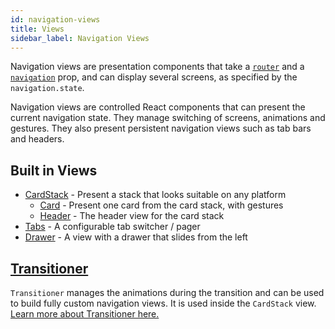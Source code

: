 ```yaml
---
id: navigation-views
title: Views
sidebar_label: Navigation Views
---
```


Navigation views are presentation components that take a [`router`](/docs/api/routers) and a [`navigation`](/docs/navigators/navigation-prop) prop, and can display several screens, as specified by the `navigation.state`.

Navigation views are controlled React components that can present the current navigation state. They manage switching of screens, animations and gestures. They also present persistent navigation views such as tab bars and headers.

## Built in Views

* [CardStack](https://github.com/react-community/react-navigation/blob/master/src/views/CardStack/CardStack.js) - Present a stack that looks suitable on any platform
  * [Card](https://github.com/react-community/react-navigation/blob/master/src/views/CardStack/Card.js) - Present one card from the card stack, with gestures
  * [Header](https://github.com/react-community/react-navigation/blob/master/src/views/Header/Header.js) - The header view for the card stack
* [Tabs](https://github.com/react-community/react-navigation/blob/master/src/views/TabView/TabView.js) - A configurable tab switcher / pager
* [Drawer](https://github.com/react-community/react-navigation/blob/master/src/views/Drawer/DrawerView.js) - A view with a drawer that slides from the left

## [Transitioner](/docs/views/transitioner)

`Transitioner` manages the animations during the transition and can be used to build fully custom navigation views. It is used inside the `CardStack` view. [Learn more about Transitioner here.](/docs/views/transitioner)
